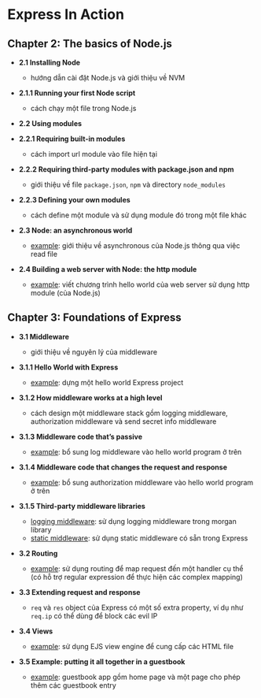# Express In Action

## Chapter 2: The basics of Node.js

- **2.1 Installing Node**
  - hướng dẫn cài đặt Node.js và giới thiệu về NVM

- **2.1.1 Running your first Node script**
  - cách chạy một file trong Node.js

- **2.2 Using modules**

- **2.2.1 Requiring built-in modules**
  - cách import url module vào file hiện tại

- **2.2.2 Requiring third-party modules with package.json and npm**
  - giới thiệu về file `package.json`, `npm` và directory `node_modules`

- **2.2.3 Defining your own modules**
  - cách define một module và sử dụng module đó trong một file khác

- **2.3 Node: an asynchronous world**
  - [example](./src/ch2/read-file): giới thiệu về asynchronous của Node.js thông qua việc read file

- **2.4 Building a web server with Node: the http module**
  - [example](./src/ch2/hello-world): viết chương trình hello world của web server sử dụng http module (của Node.js)

## Chapter 3: Foundations of Express

- **3.1 Middleware**
  - giới thiệu về nguyên lý của middleware

- **3.1.1 Hello World with Express**
  - [example](./src/ch3/hello-world): dựng một hello world Express project

- **3.1.2 How middleware works at a high level**
  - cách design một middleware stack gồm logging middleware, authorization middleware và send secret info middleware

- **3.1.3 Middleware code that’s passive**
  - [example](./src/ch3/hello-world): bổ sung log middleware vào hello world program ở trên

- **3.1.4 Middleware code that changes the request and response**
  - [example](./src/ch3/hello-world): bổ sung authorization middleware vào hello world program ở trên

- **3.1.5 Third-party middleware libraries**
  - [logging middleware](./src/ch3/logging-middleware): sử dụng logging middleware trong morgan library
  - [static middleware](./src/ch3/static-middleware): sử dụng static middleware có sẵn trong Express

- **3.2 Routing**
  - [example](./src/ch3/routing): sử dụng routing để map request đến một handler cụ thể (có hỗ trợ regular expression để thực hiện các complex mapping)

- **3.3 Extending request and response**
  - `req` và `res` object của Express có một số extra property, ví dụ như `req.ip` có thể dùng để block các evil IP

- **3.4 Views**
  - [example](./src/ch3/ejs-example): sử dụng EJS view engine để cung cấp các HTML file

- **3.5 Example: putting it all together in a guestbook**
  - [example](./src/ch3/guestbook): guestbook app gồm home page và một page cho phép thêm các guestbook entry
